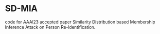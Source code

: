 # SD-MIA
code for AAAI23 accepted paper Similarity Distribution based Membership Inference Attack on Person Re-Identification.
